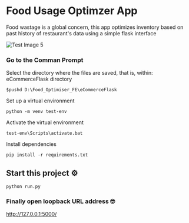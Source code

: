 # Food Usage Optimzer App

Food wastage is a global concern, this app optimizes inventory based on past history of restaurant's data using a simple flask interface

![Test Image 5](https://imgur.com/a/Tc5k3xj)

 ### Go to the Comman Prompt
 Select the directory where the files are saved, that is, within: eCommerceFlask directory
 ```
 $pushd D:\Food_Optimiser_FE\eCommerceFlask
 ```

Set up a virtual environment
```
python -m venv test-env
```

Activate the virtual environment
```
test-env\Scripts\activate.bat
```
Install dependencies
```
pip install -r requirements.txt
```

## Start this project ⚙️

```
python run.py
```

### Finally open loopback URL address  🤓

http://127.0.0.1:5000/

